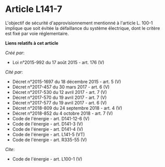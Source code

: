 # Article L141-7

L'objectif de sécurité d'approvisionnement mentionné à l'article L. 100-1 implique que soit évitée la défaillance du système
électrique, dont le critère est fixé par voie réglementaire.

**Liens relatifs à cet article**

_Créé par_:

  - Loi n°2015-992 du 17 août 2015 - art. 176 (V)

_Cité par_:

  - Décret n°2015-1697 du 18 décembre 2015 - art. 5 (V)
  - Décret n°2017-457 du 30 mars 2017 - art. 6 (V)
  - Décret n°2017-530 du 12 avril 2017 - art. 7 (V)
  - Décret n°2017-570 du 19 avril 2017 - art. 7 (V)
  - Décret n°2017-577 du 19 avril 2017 - art. 6 (V)
  - Décret n°2018-809 du 24 septembre 2018 - art. 4 (V)
  - Décret n°2018-852 du 4 octobre 2018 - art. 7 (V)
  - Code de l'énergie - art. D141-12-6 (V)
  - Code de l'énergie - art. D141-3 (V)
  - Code de l'énergie - art. D141-4 (V)
  - Code de l'énergie - art. L141-5 (VT)
  - Code de l'énergie - art. R335-55 (V)

_Cite_:

  - Code de l'énergie - art. L100-1 (V)
